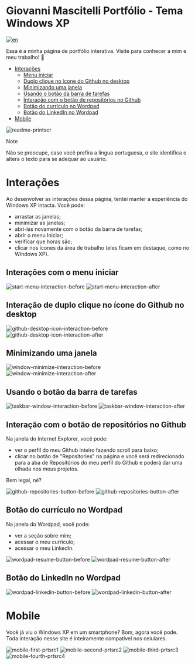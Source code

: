 # Giovanni Mascitelli Portfólio - Tema Windows XP
[![en](https://img.shields.io/badge/lang-en-red.svg)](https://github.com/giomascitelli/giomascitelli.github.io/blob/main/README.md)

Essa é a minha página de portfólio interativa. Visite para conhecer a mim e meu trabalho! 🙂

- [Interações](#interações)
  - [Menu iniciar](#interações-com-o-menu-iniciar)
  - [Duplo clique no ícone do Github no desktop](#interação-de-duplo-clique-no-ícone-do-github-no-desktop)
  - [Minimizando uma janela](#minimizando-uma-janela)
  - [Usando o botão da barra de tarefas](#usando-o-botão-da-barra-de-tarefas)
  - [Interação com o botão de repositórios no Github](#interação-com-o-botão-de-repositórios-no-github)
  - [Botão do currículo no Wordpad](#botão-do-currículo-no-wordpad)
  - [Botão do LinkedIn no Wordpad](#botão-do-linkedin-no-wordpad)
- [Mobile](#mobile)

![readme-printscr](https://github.com/giomascitelli/giomascitelli.github.io/assets/47045018/bf06f705-d577-4324-a30e-cd5c85e91fb1)

> [!NOTE]
> Não se preocupe, caso você prefira a língua portuguesa, o site identifica e altera o texto para se adequar ao usuário.

# Interações

Ao desenvolver as interações dessa página, tentei manter a experiência do Windows XP intacta. Você pode:
- arrastar as janelas;
- minimizar as janelas;
- abri-las novamente com o botão da barra de tarefas;
- abrir o menu Iniciar;
- verificar que horas são;
- clicar nos ícones da área de trabalho (eles ficam em destaque, como no Windows XP).

## Interações com o menu iniciar
![start-menu-interaction-before](https://github.com/giomascitelli/giomascitelli.github.io/assets/47045018/d9eab58c-4d8b-40e7-bbc9-82acdd7265f0) ![start-menu-interaction-after](https://github.com/giomascitelli/giomascitelli.github.io/assets/47045018/fa71f02a-1669-4ba5-9111-ed4213ff2a98)

## Interação de duplo clique no ícone do Github no desktop
![github-desktop-icon-interaction-before](https://github.com/giomascitelli/giomascitelli.github.io/assets/47045018/c110bf5a-66a0-4beb-aeeb-68fb6315738b) ![github-desktop-icon-interaction-after](https://github.com/giomascitelli/giomascitelli.github.io/assets/47045018/3c9194da-341e-459e-a535-b8a48f02f976)

## Minimizando uma janela
![window-minimize-interaction-before](https://github.com/giomascitelli/giomascitelli.github.io/assets/47045018/ad3868c1-73ef-4427-a181-c09345992284) ![window-minimize-interaction-after](https://github.com/giomascitelli/giomascitelli.github.io/assets/47045018/ec712366-3664-4797-9bba-0858ae32754e)

## Usando o botão da barra de tarefas
![taskbar-window-interaction-before](https://github.com/giomascitelli/giomascitelli.github.io/assets/47045018/c87314e8-b3e5-43a7-86fb-0e5162982ddb) ![taskbar-window-interaction-after](https://github.com/giomascitelli/giomascitelli.github.io/assets/47045018/39fc4c9a-7108-4c28-84e2-817f37181cb0)

## Interação com o botão de repositórios no Github

Na janela do Internet Explorer, você pode: 
- ver o perfil do meu Github inteiro fazendo scroll para baixo;
- clicar no botão de "Repositories" na página e você será redirecionado para a aba de Repositórios do meu perfil do Github e poderá dar uma olhada nos meus projetos.

Bem legal, né?

![github-repositories-button-before](https://github.com/giomascitelli/giomascitelli.github.io/assets/47045018/7e5ee8b3-f2c4-47c9-b6f9-0d79a3d48529) ![github-repositories-button-after](https://github.com/giomascitelli/giomascitelli.github.io/assets/47045018/79c4c0fd-d1b7-493f-881d-7861aa282562)

## Botão do currículo no Wordpad

Na janela do Wordpad, você pode:
- ver a seção sobre mim;
- acessar o meu currículo;
- acessar o meu LinkedIn.

![wordpad-resume-button-before](https://github.com/giomascitelli/giomascitelli.github.io/assets/47045018/1d5ea07d-04fe-47db-804d-148c90200adc) ![wordpad-resume-button-after](https://github.com/giomascitelli/giomascitelli.github.io/assets/47045018/2f644c84-67f9-4b8e-bedb-a8f4d5bba94e)

## Botão do LinkedIn no Wordpad

![wordpad-linkedin-button-before](https://github.com/giomascitelli/giomascitelli.github.io/assets/47045018/2eb1e9a7-bc79-4fd3-9f9a-4fd4c661981e) ![wordpad-linkedin-button-after](https://github.com/giomascitelli/giomascitelli.github.io/assets/47045018/d148e9ab-df09-486c-844f-94fb3f879be5)


# Mobile

Você já viu o Windows XP em um smartphone? Bom, agora você pode. Toda interação nesse site é inteiramente compatível nos celulares.

![mobile-first-prtsrc1](https://github.com/giomascitelli/giomascitelli.github.io/assets/47045018/acadc496-8cd2-451e-8843-9d1f85d39530) ![mobile-second-prtsrc2](https://github.com/giomascitelli/giomascitelli.github.io/assets/47045018/730ff9f2-2c1c-4d06-b2c4-dcc82b2dd2f8) ![mobile-third-prtsrc3](https://github.com/giomascitelli/giomascitelli.github.io/assets/47045018/7ceb2174-f0ea-424f-80a8-94b1f98d0950) ![mobile-fourth-prtsrc4](https://github.com/giomascitelli/giomascitelli.github.io/assets/47045018/61af2f59-a24b-4182-aa10-f6d402713906)


